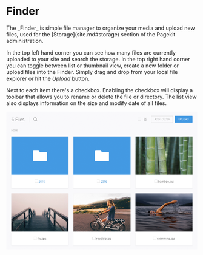 # Finder

<p class="uk-article-lead">The _Finder_ is simple file manager to organize your media and upload new files, used for the [Storage](site.md#storage) section of the Pagekit administration.</p>

In the top left hand corner you can see how many files are currently uploaded to your site and search the storage. In the top right hand corner you can toggle between list or thumbnail view, create a new folder or upload files into the Finder. Simply drag and drop from your local file explorer or hit the _Upload_ button.

Next to each item there's a checkbox. Enabling the checkbox will display a toolbar that allows you to rename or delete the file or directory. The list view also displays information on the size and modify date of all files.

![image](assets/finder.png)